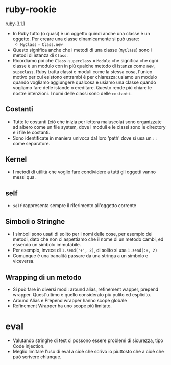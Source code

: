 # ruby-rookie
[ruby-3.1.1](https://ruby-doc.org/core-3.1.1/)

* In Ruby tutto (o quasi) è un oggetto quindi anche una classe è un oggetto. Per creare una classe dinamicamente si può usare:
   * `MyClass` = `Class.new`
* Questo significa anche che i metodi di una classe (`MyClass`) sono i metodi di istanza di `Class`.
* Ricordiamo poi che `Class.superclass` = `Module` che significa che ogni classe è un modulo con in più qualche metodo di istanza come `new`, `supeclass`. Ruby tratta classi e moduli come la stessa cosa, l'unico motivo per cui esistono entrambi è per chiarezza: usiamo un modulo quando vogliamo aggiungere qualcosa e usiamo una classe quando vogliamo fare delle istande o ereditare. Questo rende più chiare le nostre intenzioni. I nomi delle classi sono delle `costanti`.

## Costanti
* Tutte le costanti (ciò che inizia per lettera maiuscola) sono organizzate ad albero come un file system, dove i moduli e le classi sono le directory e i file le costanti.
* Sono identificate in maniera univoca dal loro 'path' dove si usa un `::` come separatore. 

## Kernel
* I metodi di utilità che voglio fare  condividere a tutti gli oggetti vanno messi qua.

## self
* `self` rappresenta sempre il riferimento all'oggetto  corrente

## Simboli o Stringhe
* I simboli sono usati di solito per i nomi delle cose, per esempio dei metodi, dato che non ci aspettiamo che il nome di un metodo cambi, ed essendo un simbolo immutabile.
* Per esempio, invece di  `1.send('+', 2)`, di solito si usa `1.send(:+, 2)`
* Comunque è una banalità passare da una stringa a un simbolo  e viceversa.

## Wrapping di un metodo
* Si può fare in diversi modi: around alias, refinement wapper, prepend wrapper. Quest'ultimo è quello considerato più pulito ed esplicito.
* Around Alias e Prepend wrapper hanno scope globale
* Refinement Wrapper ha uno scope più limitato.

# eval
* Valutando stringhe di test ci possono essere problemi di sicurezza, tipo Code injection.
* Meglio limitare l'uso di eval a cioè che scrivo io piuttosto che a cioè che può scrivere chiunque.